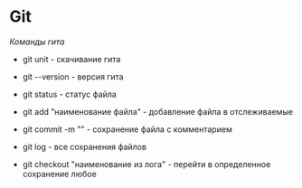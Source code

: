 # Git

*Команды гита*

* git unit - скачивание гита

* git --version - версия гита 

* git status - статус файла

* git add "наименование файла" - добавление файла в отслеживаемые

* git commit -m "" - сохранение файла с комментарием

* git log - все сохранения файлов

* git checkout "наименование из лога" - перейти в определенное сохранение любое